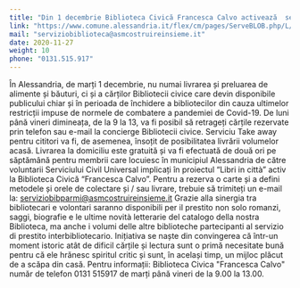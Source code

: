 ```yaml
---
title: "Din 1 decembrie Biblioteca Civică Francesca Calvo activează  serviciul de împrumut la domiciliu."
link: "https://www.comune.alessandria.it/flex/cm/pages/ServeBLOB.php/L/IT/IDPagina/2788"
mail: "serviziobiblioteca@asmcostruireinsieme.it"
date: 2020-11-27
weight: 10
phone: "0131.515.917"
---
```


În Alessandria, de marți 1 decembrie, nu numai livrarea și preluarea de alimente și băuturi, ci și a cărților Bibliotecii civice care devin disponibile publicului chiar și în perioada de închidere a bibliotecilor din cauza ultimelor restricții impuse de normele de combatere a pandemiei de Covid-19.
De luni până vineri dimineața, de la 9 la 13, va fi posibil să retrageți cărțile rezervate prin telefon sau e-mail la concierge Bibliotecii civice. Serviciu Take away pentru cititori va fi, de asemenea, însoțit de posibilitatea livrării volumelor acasă.
Livrarea la domiciliu este gratuită și va fi efectuată de două ori pe săptămână pentru membrii care locuiesc în municipiul Alessandria de către voluntarii Serviciului Civil Universal implicați în proiectul “Libri in città” activ la Biblioteca Civică “Francesca Calvo”.
Pentru a rezerva o carte și a defini metodele și orele de colectare și / sau livrare, trebuie să trimiteți un e-mail la: serviziobibparmi@asmcostruireinsieme.it
Grazie alla sinergia tra bibliotecari e volontari saranno disponibili per il prestito non solo romanzi, saggi, biografie e le ultime novità letterarie del catalogo della nostra Biblioteca, ma anche i volumi delle altre biblioteche partecipanti al servizio di prestito interbibliotecario.
Inițiativa se naște din convingerea că într-un moment istoric atât de dificil cărțile și lectura sunt o primă necesitate bună pentru că ele hrănesc spiritul critic și sunt, în același timp, un mijloc plăcut de a scăpa din casă.
Pentru informații: Biblioteca Civica "Francesca Calvo" număr de telefon 0131 515917 de marți până vineri de la 9.00 la 13.00.